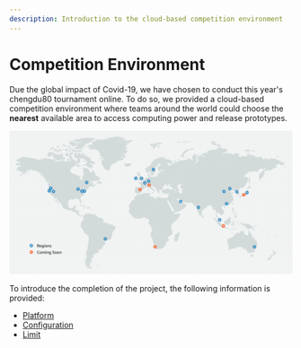 ```yaml
---
description: Introduction to the cloud-based competition environment
---
```


# Competition Environment

Due the global impact of Covid-19, we have chosen to conduct this year's chengdu80 tournament online. To do so, we provided a cloud-based competition environment where teams around the world could choose the **nearest** available area to access computing power and release prototypes.

![choose the nearest available area](../../.gitbook/assets/aws_regions-1-1024x520.png)

To introduce the completion of the project, the following information is provided:

* [Platform](platform.md)
* [Configuration](configuration.md)
* [Limit](limit.md)



